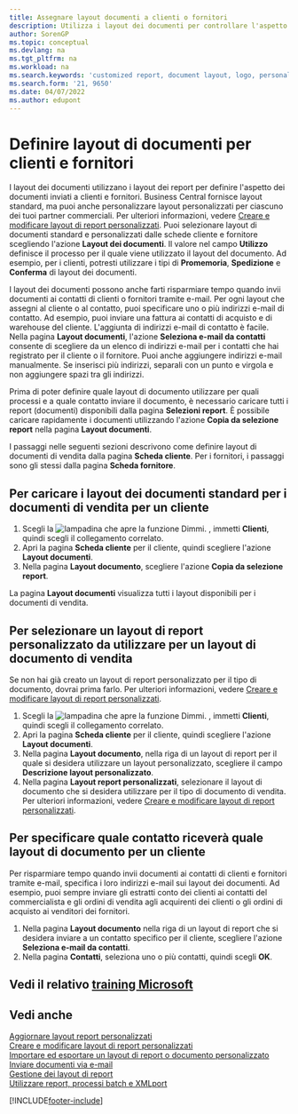 ```yaml
---
title: Assegnare layout documenti a clienti o fornitori
description: Utilizza i layout dei documenti per controllare l'aspetto e il formato di documenti come fatture e ordini che invii a clienti e fornitori.
author: SorenGP
ms.topic: conceptual
ms.devlang: na
ms.tgt_pltfrm: na
ms.workload: na
ms.search.keywords: 'customized report, document layout, logo, personalize'
ms.search.form: '21, 9650'
ms.date: 04/07/2022
ms.author: edupont
---
```

# <a name="define-document-layouts-for-customers-and-vendors" />Definire layout di documenti per clienti e fornitori

I layout dei documenti utilizzano i layout dei report per definire l'aspetto dei documenti inviati a clienti e fornitori. Business Central fornisce layout standard, ma puoi anche personalizzare layout personalizzati per ciascuno dei tuoi partner commerciali. Per ulteriori informazioni, vedere [Creare e modificare layout di report personalizzati](ui-how-create-custom-report-layout.md). Puoi selezionare layout di documenti standard e personalizzati dalle schede cliente e fornitore scegliendo l'azione **Layout dei documenti**. Il valore nel campo **Utilizzo** definisce il processo per il quale viene utilizzato il layout del documento. Ad esempio, per i clienti, potresti utilizzare i tipi di **Promemoria**, **Spedizione** e **Conferma** di layout dei documenti.

I layout dei documenti possono anche farti risparmiare tempo quando invii documenti ai contatti di clienti o fornitori tramite e-mail. Per ogni layout che assegni al cliente o al contatto, puoi specificare uno o più indirizzi e-mail di contatto. Ad esempio, puoi inviare una fattura ai contatti di acquisto e di warehouse del cliente. L'aggiunta di indirizzi e-mail di contatto è facile. Nella pagina **Layout documenti**, l'azione **Seleziona e-mail da contatti** consente di scegliere da un elenco di indirizzi e-mail per i contatti che hai registrato per il cliente o il fornitore. Puoi anche aggiungere indirizzi e-mail manualmente. Se inserisci più indirizzi, separali con un punto e virgola e non aggiungere spazi tra gli indirizzi.

Prima di poter definire quale layout di documento utilizzare per quali processi e a quale contatto inviare il documento, è necessario caricare tutti i report (documenti) disponibili dalla pagina **Selezioni report**. È possibile caricare rapidamente i documenti utilizzando l'azione **Copia da selezione report** nella pagina **Layout documenti**.

I passaggi nelle seguenti sezioni descrivono come definire layout di documenti di vendita dalla pagina **Scheda cliente**. Per i fornitori, i passaggi sono gli stessi dalla pagina **Scheda fornitore**.

## <a name="to-load-the-standard-document-layouts-for-sales-documents-for-a-customer" />Per caricare i layout dei documenti standard per i documenti di vendita per un cliente

1. Scegli la ![lampadina che apre la funzione Dimmi.](media/ui-search/search_small.png "Dimmi cosa vuoi fare") , immetti **Clienti**, quindi scegli il collegamento correlato.
2. Apri la pagina **Scheda cliente** per il cliente, quindi scegliere l'azione **Layout documenti**.
3. Nella pagina **Layout documento**, scegliere l'azione **Copia da selezione report**.

La pagina **Layout documenti** visualizza tutti i layout disponibili per i documenti di vendita. 

## <a name="to-select-a-custom-report-layout-to-use-for-the-sales-document-layout" />Per selezionare un layout di report personalizzato da utilizzare per un layout di documento di vendita

Se non hai già creato un layout di report personalizzato per il tipo di documento, dovrai prima farlo. Per ulteriori informazioni, vedere [Creare e modificare layout di report personalizzati](ui-how-create-custom-report-layout.md).

1. Scegli la ![lampadina che apre la funzione Dimmi.](media/ui-search/search_small.png "Informazioni sull'operazione che si desidera eseguire") , immetti **Clienti**, quindi scegli il collegamento correlato.
2. Apri la pagina **Scheda cliente** per il cliente, quindi scegliere l'azione **Layout documenti**.
3. Nella pagina **Layout documento**, nella riga di un layout di report per il quale si desidera utilizzare un layout personalizzato, scegliere il campo **Descrizione layout personalizzato**.
4. Nella pagina **Layout report personalizzati**, selezionare il layout di documento che si desidera utilizzare per il tipo di documento di vendita. Per ulteriori informazioni, vedere [Creare e modificare layout di report personalizzati](ui-how-create-custom-report-layout.md).

## <a name="to-specify-which-contact-will-receive-which-document-layout-for-a-customer" />Per specificare quale contatto riceverà quale layout di documento per un cliente

Per risparmiare tempo quando invii documenti ai contatti di clienti e fornitori tramite e-mail, specifica i loro indirizzi e-mail sui layout dei documenti. Ad esempio, puoi sempre inviare gli estratti conto dei clienti ai contatti del commercialista e gli ordini di vendita agli acquirenti dei clienti o gli ordini di acquisto ai venditori dei fornitori.

1. Nella pagina **Layout documento** nella riga di un layout di report che si desidera inviare a un contatto specifico per il cliente, scegliere l'azione **Seleziona e-mail da contatti**.
2. Nella pagina **Contatti**, seleziona uno o più contatti, quindi scegli **OK**.

## <a name="see-related-microsoft-training" />Vedi il relativo [training Microsoft](/training/modules/change-documents-dynamics-365-business-central/)

## <a name="see-also" />Vedi anche

[Aggiornare layout report personalizzati](ui-update-report-layouts.md)  
[Creare e modificare layout di report personalizzati](ui-how-create-custom-report-layout.md)  
[Importare ed esportare un layout di report o documento personalizzato](ui-how-import-and-export-report-layout.md)  
[Inviare documenti via e-mail](ui-how-send-documents-email.md)  
[Gestione dei layout di report](ui-manage-report-layouts.md)  
[Utilizzare report, processi batch e XMLport](ui-work-report.md)  


[!INCLUDE[footer-include](includes/footer-banner.md)]
